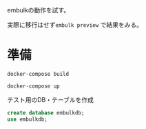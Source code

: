 embulkの動作を試す。

実際に移行はせず`embulk preview` で結果をみる。


# 準備
`docker-compose build`

`docker-compose up`

テスト用のDB・テーブルを作成




```sql
create database embulkdb;
use embulkdb;


```
